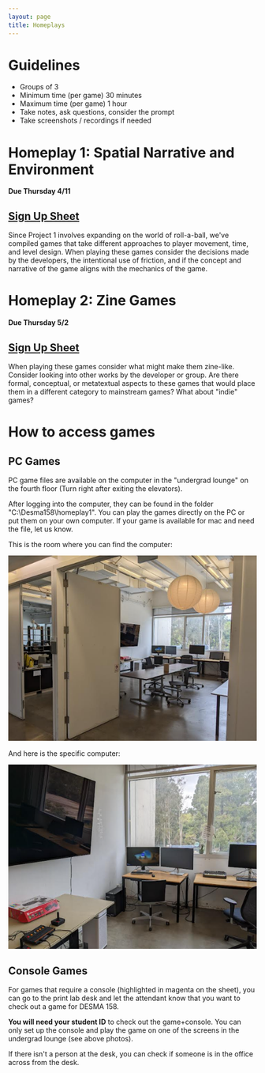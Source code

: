 ```yaml
---
layout: page
title: Homeplays
---
```

# Guidelines
- Groups of 3
- Minimum time (per game) 30 minutes
- Maximum time (per game) 1 hour
- Take notes, ask questions, consider the prompt
- Take screenshots / recordings if needed

# Homeplay 1: Spatial Narrative and Environment

**Due Thursday 4/11**
## [Sign Up Sheet](https://docs.google.com/spreadsheets/d/1e2qF0M1XdieTpN7LVPfbTePcivtsTklvOts_C5FfSLU/edit?usp=sharing)

Since Project 1 involves expanding on the world of roll-a-ball, we've compiled games that take different approaches to player movement, time, and level design. When playing these games consider the decisions made by the developers, the intentional use of friction, and if the concept and narrative of the game aligns with the mechanics of the game.

# Homeplay 2: Zine Games

**Due Thursday 5/2**
## [Sign Up Sheet](https://docs.google.com/spreadsheets/d/14kOv_xSNhkepKPpY2UnbCaPIO0EFnPUjPxB1MTFWm7o/edit?usp=sharing) 

When playing these games consider what might make them zine-like. Consider looking into other works by the developer or group. Are there formal, conceptual, or metatextual aspects to these games that would place them in a different category to mainstream games? What about "indie" games? 

# How to access games

## PC Games

PC game files are available on the computer in the "undergrad lounge" on the fourth floor (Turn right after exiting the elevators). 

After logging into the computer, they can be found in the folder "C:\\Desma158\\homeplay1". You can play the games directly on the PC or put them on your own computer. If your game is available for mac and need the file, let us know.

This is the room where you can find the computer:

![](assets/Pasted%20image%2020240404124705.png)

And here is the specific computer:

![](assets/Pasted%20image%2020240404124626.png)
## Console Games

For games that require a console (highlighted in magenta on the sheet), you can go to the print lab desk and let the attendant know that you want to check out a game for DESMA 158. 

**You will need your student ID** to check out the game+console. You can only set up the console and play the game on one of the screens in the undergrad lounge (see above photos). 

If there isn't a person at the desk, you can check if someone is in the office across from the desk.

